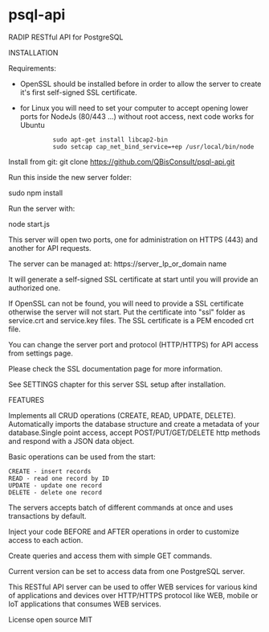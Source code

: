 # psql-api
RADIP RESTful API for PostgreSQL

INSTALLATION

Requirements:

- OpenSSL should be installed before in order to allow the server to create it's first self-signed SSL certificate.
- for Linux you will need to set your computer to accept opening lower ports for NodeJs (80/443 ...) without root access, next code works for Ubuntu

               sudo apt-get install libcap2-bin
               sudo setcap cap_net_bind_service=+ep /usr/local/bin/node


Install from git:
git clone https://github.com/QBisConsult/psql-api.git

Run this inside the new server folder:   

sudo npm install

Run the server with:

node start.js

This server will open two ports, one for administration on HTTPS (443) and another for API requests.

The server can be managed at:  https://server_Ip_or_domain name

It will generate a self-signed SSL certificate at start until you will provide an authorized one.

If OpenSSL can not be found, you will need to provide a SSL certificate otherwise the server will not start.
Put the certificate into "ssl" folder as service.crt and service.key files. The SSL certificate is a PEM encoded crt file.

You can change the server port and protocol (HTTP/HTTPS) for API access from settings page.

Please check the SSL documentation page for more information.

See SETTINGS chapter for this server SSL setup after installation.

FEATURES

Implements all CRUD operations (CREATE, READ, UPDATE, DELETE).
Automatically imports the database structure and create a metadata of your database.Single point access, accept POST/PUT/GET/DELETE http methods and respond with a JSON data object.

Basic operations can be used from the start:

    CREATE - insert records
    READ - read one record by ID
    UPDATE - update one record
    DELETE - delete one record

The servers accepts batch of different commands at once and uses transactions by default.

Inject your code BEFORE and AFTER operations in order to customize access to each action.

Create queries and access them with simple GET commands.

Current version can be set to access data from one PostgreSQL server.

This RESTful API server can be used to offer WEB services for various kind of applications and devices over HTTP/HTTPS protocol like WEB, mobile or IoT applications  that consumes WEB services.



License open source MIT
